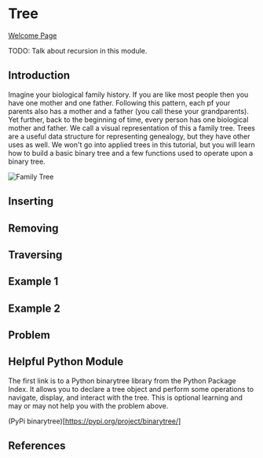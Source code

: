 # Tree

[Welcome Page](https://github.com/Morthais/data_structure_final/blob/main/0-welcome.md)

TODO: Talk about recursion in this module.

## Introduction

Imagine your biological family history. If you are like most people then you have one mother and one father. Following this pattern, each pf your parents also has a mother and a father (you call these your grandparents). Yet further, back to the beginning of time, every person has one biological mother and father. We call a visual representation of this a family tree. Trees are a useful data structure for representing genealogy, but they have other uses as well. We won't go into applied trees in this tutorial, but you will learn how to build a basic binary tree and a few functions used to operate upon a binary tree.

![Family Tree](https://user-images.githubusercontent.com/60240900/161341533-2be7d064-11b9-4d1b-affc-d5236632f348.png)

## Inserting

## Removing

## Traversing

## Example 1

## Example 2

## Problem

## Helpful Python Module

The first link is to a Python binarytree library from the Python Package Index. It allows you to declare a tree object and perform some operations to navigate, display, and interact with the tree. This is optional learning and may or may not help you with the problem above.

(PyPi binarytree)[https://pypi.org/project/binarytree/]

## References
